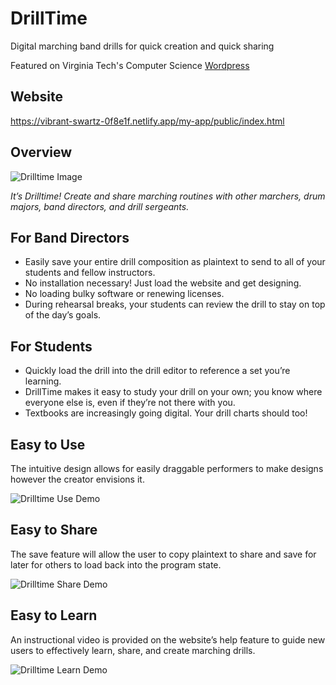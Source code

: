 # DrillTime
Digital marching band drills for quick creation and quick sharing

Featured on Virginia Tech's Computer Science [Wordpress](https://wordpress.cs.vt.edu/ccs2020f/2020/12/13/drilltime/)

## Website
https://vibrant-swartz-0f8e1f.netlify.app/my-app/public/index.html

## Overview
![Drilltime Image](https://vibrant-swartz-0f8e1f.netlify.app/my-app/public/drilltime-rep-image.png)

*It’s Drilltime! Create and share marching routines with other marchers, drum majors, band directors, and drill sergeants.*

## For Band Directors

- Easily save your entire drill composition as plaintext to send to all of your students and fellow instructors.
- No installation necessary! Just load the website and get designing.
- No loading bulky software or renewing licenses.
- During rehearsal breaks, your students can review the drill to stay on top of the day’s goals.

## For Students

- Quickly load the drill into the drill editor to reference a set you’re learning.
- DrillTime makes it easy to study your drill on your own; you know where everyone else is, even if they’re not there with you.
- Textbooks are increasingly going digital. Your drill charts should too!

## Easy to Use

The intuitive design allows for easily draggable performers to make designs however the creator envisions it. 

![Drilltime Use Demo](https://vibrant-swartz-0f8e1f.netlify.app/my-app/public/demo-use.gif)

## Easy to Share

The save feature will allow the user to copy plaintext to share and save for later for others to load back into the program state.

![Drilltime Share Demo](https://vibrant-swartz-0f8e1f.netlify.app/my-app/public/demo-share.png)

## Easy to Learn

An instructional video is provided on the website’s help feature to guide new users to effectively learn, share, and create marching drills.

![Drilltime Learn Demo](https://vibrant-swartz-0f8e1f.netlify.app/my-app/public/demo-learn.png)
